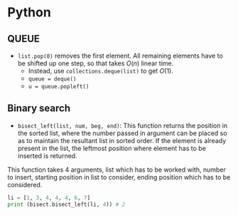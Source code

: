 # Python

## QUEUE

- `list.pop(0)` removes the first element. All remaining elements have to be shifted up one step, so that takes $O(n)$ linear time.
    - Instead, use `collections.deque(list)` to get $O(1)$. 
    - `queue = deque()`
    - `u = queue.popleft()`


## Binary search

- `bisect_left(list, num, beg, end)`: This function returns the position in the sorted list, where the number passed in argument can be placed so as to maintain the resultant list in sorted order. If the element is already present in the list, the leftmost position where element has to be inserted is returned. 

This function takes 4 arguments, list which has to be worked with, number to insert, starting position in list to consider, ending position which has to be considered. 

```python
li = [1, 3, 4, 4, 4, 6, 7]
print (bisect.bisect_left(li, 4)) # 2
```